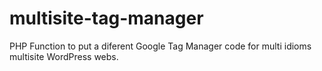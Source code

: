 # multisite-tag-manager
PHP Function to put a diferent Google Tag Manager code for multi idioms multisite WordPress webs.
